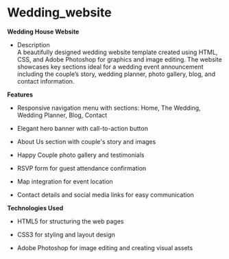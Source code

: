 # Wedding_website
__Wedding House Website__
- Description  
A beautifully designed wedding website template created using HTML, CSS, and Adobe Photoshop for graphics and image editing. The website showcases key sections ideal for a wedding event announcement including the couple’s story, wedding planner, photo gallery, blog, and contact information.

 __Features__
- Responsive navigation menu with sections: Home, The Wedding, Wedding Planner, Blog, Contact

- Elegant hero banner with call-to-action button

- About Us section with couple's story and images

- Happy Couple photo gallery and testimonials

- RSVP form for guest attendance confirmation

- Map integration for event location

- Contact details and social media links for easy communication

__Technologies Used__
- HTML5 for structuring the web pages

- CSS3 for styling and layout design

- Adobe Photoshop for image editing and creating visual assets
